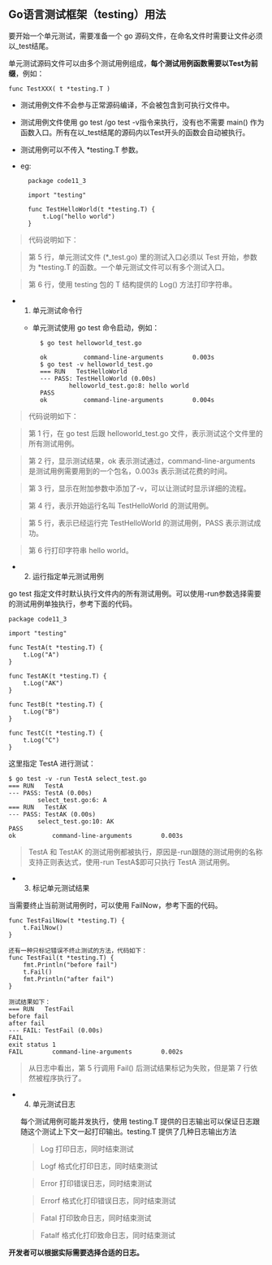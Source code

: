 ## Go语言测试框架（testing）用法

要开始一个单元测试，需要准备一个 go 源码文件，在命名文件时需要让文件必须以_test结尾。

单元测试源码文件可以由多个测试用例组成，**每个测试用例函数需要以Test为前缀**，例如：

	func TestXXX( t *testing.T )

- 测试用例文件不会参与正常源码编译，不会被包含到可执行文件中。
- 测试用例文件使用 go test /go test -v指令来执行，没有也不需要 main() 作为函数入口。所有在以_test结尾的源码内以Test开头的函数会自动被执行。
- 测试用例可以不传入 *testing.T 参数。

- eg:

		package code11_3
		
		import "testing"
		
		func TestHelloWorld(t *testing.T) {
		    t.Log("hello world")
		}
		
>代码说明如下：

>第 5 行，单元测试文件 (*_test.go) 里的测试入口必须以 Test 开始，参数为 *testing.T 的函数。一个单元测试文件可以有多个测试入口。

>第 6 行，使用 testing 包的 T 结构提供的 Log() 方法打印字符串。



- 1) 单元测试命令行

	- 单元测试使用 go test 命令启动，例如：
	
			$ go test helloworld_test.go
			
			ok          command-line-arguments        0.003s
			$ go test -v helloworld_test.go
			=== RUN   TestHelloWorld
			--- PASS: TestHelloWorld (0.00s)
			        helloworld_test.go:8: hello world
			PASS
			ok          command-line-arguments        0.004s
			
>代码说明如下：

>第 1 行，在 go test 后跟 helloworld_test.go 文件，表示测试这个文件里的所有测试用例。

>第 2 行，显示测试结果，ok 表示测试通过，command-line-arguments 是测试用例需要用到的一个包名，0.003s 表示测试花费的时间。

>第 3 行，显示在附加参数中添加了-v，可以让测试时显示详细的流程。

>第 4 行，表示开始运行名叫 TestHelloWorld 的测试用例。

>第 5 行，表示已经运行完 TestHelloWorld 的测试用例，PASS 表示测试成功。

>第 6 行打印字符串 hello world。

- 2) 运行指定单元测试用例

go test 指定文件时默认执行文件内的所有测试用例。可以使用-run参数选择需要的测试用例单独执行，参考下面的代码。
		
	package code11_3
	
	import "testing"
	
	func TestA(t *testing.T) {
	    t.Log("A")
	}
	
	func TestAK(t *testing.T) {
	    t.Log("AK")
	}
	
	func TestB(t *testing.T) {
	    t.Log("B")
	}
	
	func TestC(t *testing.T) {
	    t.Log("C")
	}
	
这里指定 TestA 进行测试：

	$ go test -v -run TestA select_test.go
	=== RUN   TestA
	--- PASS: TestA (0.00s)
	        select_test.go:6: A
	=== RUN   TestAK
	--- PASS: TestAK (0.00s)
	        select_test.go:10: AK
	PASS
	ok          command-line-arguments        0.003s
	
>TestA 和 TestAK 的测试用例都被执行，原因是-run跟随的测试用例的名称支持正则表达式，使用-run TestA$即可只执行 TestA 测试用例。

- 3) 标记单元测试结果

当需要终止当前测试用例时，可以使用 FailNow，参考下面的代码。

	func TestFailNow(t *testing.T) {
	    t.FailNow()
	}
	
	还有一种只标记错误不终止测试的方法，代码如下：
	func TestFail(t *testing.T) {
	    fmt.Println("before fail")
	    t.Fail()
	    fmt.Println("after fail")
	}
	
	测试结果如下：
	=== RUN   TestFail
	before fail
	after fail
	--- FAIL: TestFail (0.00s)
	FAIL
	exit status 1
	FAIL        command-line-arguments        0.002s
	
>从日志中看出，第 5 行调用 Fail() 后测试结果标记为失败，但是第 7 行依然被程序执行了。

- 4) 单元测试日志

	每个测试用例可能并发执行，使用 testing.T 提供的日志输出可以保证日志跟随这个测试上下文一起打印输出。testing.T 提供了几种日志输出方法
	>Log  		打印日志，同时结束测试
	
	>Logf	 	格式化打印日志，同时结束测试
	
	>Error		打印错误日志，同时结束测试
	
	>Errorf	格式化打印错误日志，同时结束测试
	
	>Fatal		打印致命日志，同时结束测试
	
	>Fatalf	格式化打印致命日志，同时结束测试
	
**开发者可以根据实际需要选择合适的日志。**
